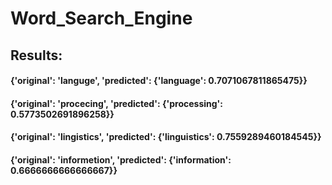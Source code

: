 # Word_Search_Engine

## Results:
#### {'original': 'languge', 'predicted': {'language': 0.7071067811865475}}
#### {'original': 'procecing', 'predicted': {'processing': 0.5773502691896258}}
#### {'original': 'lingistics', 'predicted': {'linguistics': 0.7559289460184545}}
#### {'original': 'informetion', 'predicted': {'information': 0.6666666666666667}}
